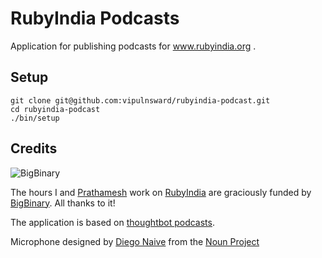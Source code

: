 RubyIndia Podcasts
===================

Application for publishing podcasts for www.rubyindia.org .

Setup
-----

```
git clone git@github.com:vipulnsward/rubyindia-podcast.git
cd rubyindia-podcast
./bin/setup
```

Credits
-------

![BigBinary](http://bigbinary.com/assets/common/logo.png)

The hours I and [Prathamesh](https://github.com/prathamesh-sonpatki) work on [RubyIndia](http://www.rubyindia.org) are graciously funded by [BigBinary](http://bigbinary.com). All thanks to it!

The application is based on [thoughtbot podcasts](https://github.com/thoughtbot/podcasts).

Microphone designed by <a href="http://www.thenounproject.com/diegonaive">Diego Naive</a> from the <a href="http://www.thenounproject.com">Noun Project</a>

